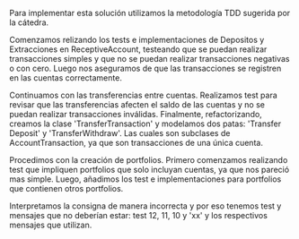 

Para implementar esta solución utilizamos la metodología TDD sugerida por la cátedra.

Comenzamos relizando los tests e implementaciones de Depositos y Extracciones en ReceptiveAccount, testeando que se puedan realizar transacciones simples y que no se puedan realizar transacciones negativas o con cero. Luego nos aseguramos de que las transacciones se registren en las cuentas correctamente.

Continuamos con las transferencias entre cuentas. Realizamos test para revisar que las transferencias afecten el saldo de las cuentas y no se puedan realizar transacciones inválidas. Finalmente, refactorizando, creamos la clase 'TransferTransaction' y modelamos dos patas: 'Transfer Deposit' y 'TransferWithdraw'. Las cuales son subclases de AccountTransaction, ya que son transacciones de una única cuenta.

Procedimos con la creación de portfolios. Primero comenzamos realizando test que impliquen portfolios que solo incluyan cuentas, ya que nos pareció mas simple. Luego, añadimos los test e implementaciones para portfolios que contienen otros portfolios.

Interpretamos la consigna de manera incorrecta y por eso tenemos test y mensajes que no deberían estar: test 12, 11, 10 y 'xx' y los respectivos mensajes que utilizan.
